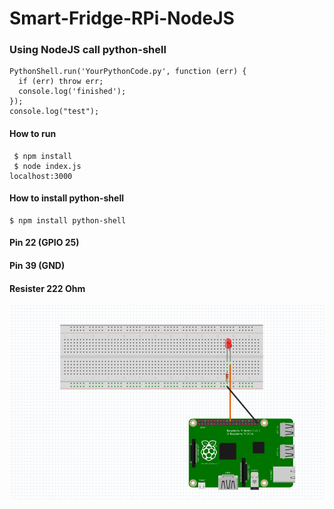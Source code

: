 # Smart-Fridge-RPi-NodeJS

### Using NodeJS call python-shell
```
PythonShell.run('YourPythonCode.py', function (err) {
  if (err) throw err;
  console.log('finished');
});
console.log("test");
```
#### How to run
```
 $ npm install
 $ node index.js
localhost:3000
```
#### How to install python-shell
```
$ npm install python-shell
```




#### Pin 22 (GPIO 25)
#### Pin 39 (GND)
#### Resister 222 Ohm

![ screenshot](img/model.png)
